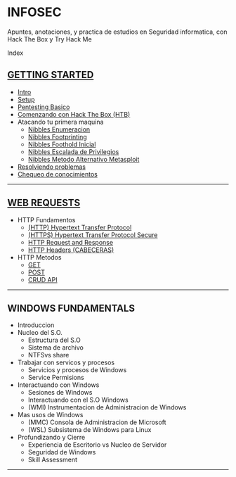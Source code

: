 # INFOSEC
Apuntes, anotaciones, y practica de estudios en Seguridad informatica, con Hack The Box y Try Hack Me

Index

## [GETTING STARTED]()

+ [Intro](https://github.com/jcca1992/INFOSEC/blob/HackTheBox/Getting%20Started/Intro.md)
+ [Setup](https://github.com/jcca1992/INFOSEC/blob/HackTheBox/Getting%20Started/Setup.md)
+ [Pentesting Basico](https://github.com/jcca1992/INFOSEC/blob/HackTheBox/Getting%20Started/Pentesting-Basic.md)
+ [Comenzando con Hack The Box (HTB)](https://github.com/jcca1992/INFOSEC/blob/HackTheBox/Getting%20Started/Comenzando-HackTheBox(HTB).md)
+ Atacando tu primera maquina
    + [Nibbles Enumeracion](https://github.com/jcca1992/INFOSEC/blob/HackTheBox/Getting%20Started/Nibbles-enum.md)
    + [Nibbles Footprinting](https://github.com/jcca1992/INFOSEC/blob/HackTheBox/Getting%20Started/Nibbles-Web-Footprinting.md)
    + [Nibbles Foothold Inicial](https://github.com/jcca1992/INFOSEC/blob/HackTheBox/Getting%20Started/Nibbles-Foothold-Inicial.md)
    + [Nibbles Escalada de Privilegios](https://github.com/jcca1992/INFOSEC/blob/HackTheBox/Getting%20Started/Nibbles-Escalada-Privilegios.md)
    + [Nibbles Metodo Alternativo Metasploit](https://github.com/jcca1992/INFOSEC/blob/HackTheBox/Getting%20Started/Nibbles-Alternativo-Metaesploit.md)
+ [Resolviendo problemas](https://github.com/jcca1992/INFOSEC/blob/HackTheBox/Getting%20Started/Resolviendo-Problemas.md)
+ [Chequeo de conocimientos](https://github.com/jcca1992/INFOSEC/blob/HackTheBox/Getting%20Started/Knowledge-Check.md)
___

## [WEB REQUESTS]()

+ HTTP Fundamentos
    + [(HTTP) Hypertext Transfer Protocol](https://github.com/jcca1992/INFOSEC/blob/HackTheBox/Web%20Requests/Hypertext-Transfer-Protocol(HTTP).md)
    + [(HTTPS) Hypertext Transfer Protocol Secure](https://github.com/jcca1992/INFOSEC/blob/HackTheBox/Web%20Requests/Hypertext-Transfer-Protocol-Secure(HTTPS).md)
    + [HTTP Request and Response](https://github.com/jcca1992/INFOSEC/blob/HackTheBox/Web%20Requests/HTTP-Request-Response.md)
    + [HTTP Headers (CABECERAS)](https://github.com/jcca1992/INFOSEC/blob/HackTheBox/Web%20Requests/HTTP-Headers-md)
+ HTTP Metodos
    + [GET](https://github.com/jcca1992/INFOSEC/blob/HackTheBox/Web%20Requests/GET.md)
    + [POST](https://github.com/jcca1992/INFOSEC/blob/HackTheBox/Web%20Requests/POST.md)
    + [CRUD API](https://github.com/jcca1992/INFOSEC/blob/HackTheBox/Web%20Requests/CRUD-API.md)
___

## WINDOWS FUNDAMENTALS

+ Introduccion
+ Nucleo del S.O.
    + Estructura del S.O
    + Sistema de archivo
    + NTFSvs share
+ Trabajar con servicos y procesos
    + Servicios y procesos de Windows
    + Service Permisions
+ Interactuando con Windows
    + Sesiones de Windows
    + Interactuando con el S.O Windows
    + (WMI) Instrumentacion de Administracion de Windows
+ Mas usos de Windows
    + (MMC) Consola de Administracion de Microsoft
    + (WSL) Subsistema de Windows para Linux
+ Profundizando y Cierre
    + Experiencia de Escritorio vs Nucleo de Servidor
    + Seguridad de Windows
    + Skill Assessment
___
